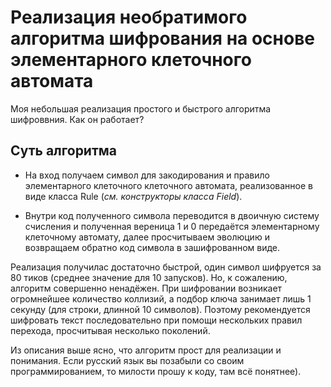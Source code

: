 # Реализация необратимого алгоритма шифрования на основе элементарного клеточного автомата
Моя небольшая реализация простого и быстрого алгоритма шифроввния. Как он работает?

## Суть алгоритма

- На вход получаем символ для закодирования и правило элементарного клеточного клеточного автомата, реализованное в виде класса Rule (*см. конструкторы класса Field*).

- Внутри код полученного символа переводится в двоичную систему счисления и полученная вереница 1 и 0 передаётся элементарному клеточному автомату, далее просчитываем эволюцию и возвращаем обратно код символа в зашифрованном виде.

Реализация получилас достаточно быстрой, один символ шифруется за 80 тиков (среднее значение для 10 запусков). Но, к сожалению, алгоритм совершенно ненадёжен. При шифровании возникает огромнейшее количество коллизий, а подбор ключа занимает лишь 1 секунду (для строки, длинной 10 символов). Поэтому рекомендуется шифровать текст последовательно при помощи нескольких правил перехода, просчитывая несколько поколений.

Из описания выше ясно, что алгоритм прост для реализации и понимания. Если русский язык вы позабыли со своим программированием, то милости прошу к коду, там всё понятнее).
